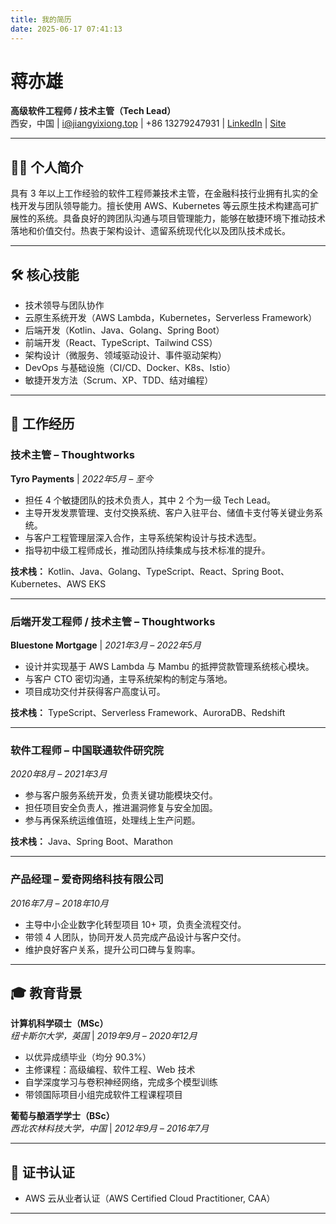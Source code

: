 ```yaml
---
title: 我的简历
date: 2025-06-17 07:41:13
---
```

# 蒋亦雄  
**高级软件工程师 / 技术主管（Tech Lead）**  
西安，中国 | [i@jiangyixiong.top](i@jiangyixiong.top) | +86 13279247931 | [LinkedIn](https://www.linkedin.com/in/yixiongjiang/) | [Site](http://jiangyixiong.top)

---

## 🧑‍💼 个人简介

具有 3 年以上工作经验的软件工程师兼技术主管，在金融科技行业拥有扎实的全栈开发与团队领导能力。擅长使用 AWS、Kubernetes 等云原生技术构建高可扩展性的系统。具备良好的跨团队沟通与项目管理能力，能够在敏捷环境下推动技术落地和价值交付。热衷于架构设计、遗留系统现代化以及团队技术成长。

---

## 🛠️ 核心技能

- 技术领导与团队协作  
- 云原生系统开发（AWS Lambda，Kubernetes，Serverless Framework）  
- 后端开发（Kotlin、Java、Golang、Spring Boot）  
- 前端开发（React、TypeScript、Tailwind CSS）  
- 架构设计（微服务、领域驱动设计、事件驱动架构）  
- DevOps 与基础设施（CI/CD、Docker、K8s、Istio）  
- 敏捷开发方法（Scrum、XP、TDD、结对编程）  

---

## 🧾 工作经历

### **技术主管 – Thoughtworks**  
**Tyro Payments** | *2022年5月 – 至今*  

- 担任 4 个敏捷团队的技术负责人，其中 2 个为一级 Tech Lead。  
- 主导开发发票管理、支付交换系统、客户入驻平台、储值卡支付等关键业务系统。  
- 与客户工程管理层深入合作，主导系统架构设计与技术选型。  
- 指导初中级工程师成长，推动团队持续集成与技术标准的提升。  

**技术栈：** Kotlin、Java、Golang、TypeScript、React、Spring Boot、Kubernetes、AWS EKS

---

### **后端开发工程师 / 技术主管 – Thoughtworks**  
**Bluestone Mortgage** | *2021年3月 – 2022年5月*  

- 设计并实现基于 AWS Lambda 与 Mambu 的抵押贷款管理系统核心模块。  
- 与客户 CTO 密切沟通，主导系统架构的制定与落地。  
- 项目成功交付并获得客户高度认可。  

**技术栈：** TypeScript、Serverless Framework、AuroraDB、Redshift

---

### **软件工程师 – 中国联通软件研究院**  
*2020年8月 – 2021年3月*  
- 参与客户服务系统开发，负责关键功能模块交付。  
- 担任项目安全负责人，推进漏洞修复与安全加固。  
- 参与再保系统运维值班，处理线上生产问题。  

**技术栈：** Java、Spring Boot、Marathon

---

### **产品经理 – 爱奇网络科技有限公司**  
*2016年7月 – 2018年10月*  

- 主导中小企业数字化转型项目 10+ 项，负责全流程交付。  
- 带领 4 人团队，协同开发人员完成产品设计与客户交付。  
- 维护良好客户关系，提升公司口碑与复购率。  

---

## 🎓 教育背景

**计算机科学硕士（MSc）**  
_纽卡斯尔大学，英国_ | *2019年9月 – 2020年12月*  
- 以优异成绩毕业（均分 90.3%）  
- 主修课程：高级编程、软件工程、Web 技术  
- 自学深度学习与卷积神经网络，完成多个模型训练  
- 带领国际项目小组完成软件工程课程项目  

**葡萄与酿酒学学士（BSc）**  
_西北农林科技大学，中国_ | *2012年9月 – 2016年7月*

---

## 📜 证书认证

- AWS 云从业者认证（AWS Certified Cloud Practitioner, CAA）

---